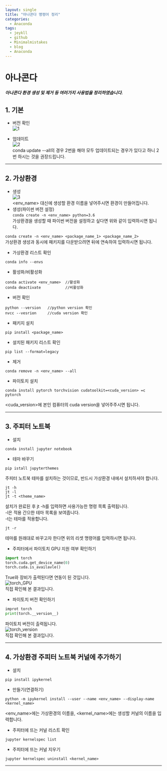 ```yaml
---
layout: single
title: "아나콘다 명령어 정리"
categories:
  - Anaconda
tags:
  - jeykll
  - github
  - Minimalmistakes
  - blog
  - Anaconda
---
```


# 아나콘다
##### 아나콘다 환경 생성 및 제거 등 여러가지 사용법을 정리하였습니다.

## 1. 기본
  + 버전 확인  
 ![1](https://user-images.githubusercontent.com/61397479/81694151-f3d6be00-949b-11ea-83fb-01992d8e41c6.PNG)  

 + 업데이트  
 ![2](https://user-images.githubusercontent.com/61397479/81694432-47490c00-949c-11ea-82e5-5b1066fb721a.png)  
conda update --all의 경우 2번을 해야 모두 업데이트되는 경우가 있다고 하니 2번 하시는 것을 권장드립니다.

---

## 2. 가상환경
 + 생성  
 ![3](https://user-images.githubusercontent.com/61397479/81694548-69428e80-949c-11ea-82b2-b9de4985668d.PNG)  
 <env_name> 대신에 생성할 환경 이름을 넣어주시면 환경이 만들어집니다.
 + 생성(파이썬 버전 설정)  
 `conda create -n <env_name> python=3.6`  
 가상환경을 생성할 때 파이썬 버전을 설정하고 싶다면 위와 같이 입력하시면 됩니다.  

 `conda create -n <env_name> <package_name_1> <package_name_2>`  
 가상환경 생성과 동시에 패키지를 다운받으려면 뒤에 연속하여 입력하시면 됩니다.  


 + 가상환경 리스트 확인
 ```
 conda info --envs
 ```


 + 활성화/비활성화  
 ```
 conda activate <env_name>  //활성화
 conda deactivate           //비활성화
 ```


 + 버전 확인  
 ```
 python --version   //python version 확인
 nvcc --vesrion     //cuda version 확인
 ```


 + 패키지 설치  
 ```
 pip install <package_name>
 ```


 + 설치된 패키지 리스트 확인  

 ```
 pip list --format=legacy
 ```


 + 제거  

 ```
 conda remove -n <env_name> --all
 ```


 + 파이토치 설치  

 ```
 conda install pytorch torchvision cudatoolkit=<cuda_version> =c pytorch
 ```  


 <cuda_version>에 본인 컴퓨터의 cuda version을 넣어주주시면 됩니다.

---

## 3. 주피터 노트북  
  + 설치  
 ```
 conda install jupyter notebook
 ```


 + 테마 바꾸기  
 ```
 pip istall jupyterthemes
 ```  


 주피터 노트북 테마를 설치하는 것이므로, 반드시 가상환경 내에서 설치하셔야 합니다.  

 ```
 jt -h
 jt -l
 jt -t <theme_name>
 ```  


 설치가 완료된 후 jt -h를 입력하면 사용가능한 명령 목록 출력됩니다.  
 -l은 적용 간으한 테마 목록을 보여줍니다.  
 -t는 테마를 적용합니다.  

 ```
 jt -r
 ```  


 테마를 원래대로 바꾸고자 한다면 위의 리셋 명령어를 입력하시면 됩니다.  

 + 주피터에서 파이토치 GPU 지원 여부 확인하기  
 ```python
 import torch
 torch.cuda.get_device_name(0)
 torch.cuda.is_availavle()
 ```  

 True와 장비가 출력된다면 연동이 된 것입니다.  
 ![torch_GPU](https://user-images.githubusercontent.com/61397479/81370251-aa9b0d00-912f-11ea-9460-0cd030d7def6.PNG)  
 직접 확인해 본 결과입니다.  

 + 파이토치 버전 확인하기  
 ```python
 improt torch
 print(torch.__version__)
 ```  

 파이토치 버전이 출력됩니다.  
 ![torch_version](https://user-images.githubusercontent.com/61397479/81370277-c1d9fa80-912f-11ea-935e-44b5d3be759e.PNG)  
 직접 확인해 본 결과입니다.  

---

## 4. 가상환경 주피터 노트북 커널에 추가하기  
  + 설치  
 ```
 pip install ipykernel
 ```  


 + 만들기(연결하기)  
 ```
 python -m ipykernel install --user --name <env_name> --display-name <kernel_name>
 ```  


 <env_name>에는 가상환경의 이름을, <kernel_name>에는 생성할 커널의 이름을 입력합니다.  

 + 주피터에 뜨는 커널 리스트 확인  
 ```
 jupyter kernelspec list
 ```  


 + 주피터에 뜨는 커널 지우기  
 ```
 jupyter kernelspec uninstall <kernel_name>
 ```  


---
